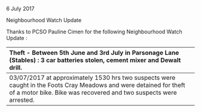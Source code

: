 6 July 2017

Neighbourhood Watch Update

Thanks to PCSO Pauline Cimen for the following Neighbourhood Watch Update :

| Theft - Between 5th June and 3rd July in Parsonage Lane (Stables) : 3 car batteries stolen, cement mixer and Dewalt drill.                                                              |
| :-------------------------------------------------------------------------------------------------------------------------------------------------------------------------------------- |
| 03/07/2017 at approximately 1530 hrs two suspects were caught in the Foots Cray Meadows and were detained for theft of a motor bike. Bike was recovered and two suspects were arrested. |
